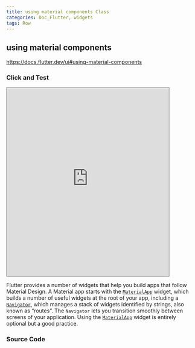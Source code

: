 ```yaml
---
title: using material components Class
categories: Doc_Flutter, widgets
tags: Row
---
```

## using material components

https://docs.flutter.dev/ui#using-material-components

### Click and Test

<iframe src="https://kissthecoke.github.io/doc_flutter_samples//" style="width:430px;height:500px;border:1px solid gray"></iframe>

Flutter provides a number of widgets that help you build apps that follow Material Design. A Material app starts with the [`MaterialApp`](https://api.flutter.dev/flutter/material/MaterialApp-class.html) widget, which builds a number of useful widgets at the root of your app, including a [`Navigator`](https://api.flutter.dev/flutter/widgets/Navigator-class.html), which manages a stack of widgets identified by strings, also known as “routes”. The `Navigator` lets you transition smoothly between screens of your application. Using the [`MaterialApp`](https://api.flutter.dev/flutter/material/MaterialApp-class.html) widget is entirely optional but a good practice.

### Source Code

<script src="https://gist.github.com/kissthecoke/5c16fc2d8049bf4f2b33c070127117c3.js"></script>
